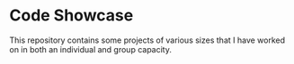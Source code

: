 # Code Showcase

This repository contains some projects of various sizes that I have worked on in both an individual and group capacity.